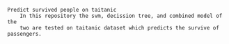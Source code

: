     Predict survived people on taitanic
        In this repository the svm, decission tree, and combined model of the
        two are tested on taitanic dataset which predicts the survive of passengers.
